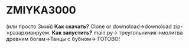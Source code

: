 # ZMIYKA3000
(или просто Змий)
**Как скачать?**
 Clone or downoload->downoload zip->разархивируем.
**Как запустить?**
main.py-> треугольничик->молитва древним богам->Танцы с бубном-> ГОТОВО!
